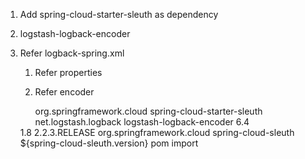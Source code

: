 1. Add spring-cloud-starter-sleuth  as dependency
2. logstash-logback-encoder
3. Refer logback-spring.xml
   1. Refer properties 
   2. Refer encoder 

        <dependency>
            <groupId>org.springframework.cloud</groupId>
            <artifactId>spring-cloud-starter-sleuth</artifactId>
        </dependency>

        <dependency>
            <groupId>net.logstash.logback</groupId>
            <artifactId>logstash-logback-encoder</artifactId>
            <version>6.4</version>
        </dependency>

    <properties>
        <java.version>1.8</java.version>
        <spring-cloud-sleuth.version>2.2.3.RELEASE</spring-cloud-sleuth.version>
    </properties>

    <dependencyManagement>
        <dependencies>
            <dependency>
                <groupId>org.springframework.cloud</groupId>
                <artifactId>spring-cloud-sleuth</artifactId>
                <version>${spring-cloud-sleuth.version}</version>
                <type>pom</type>
                <scope>import</scope>
            </dependency>
        </dependencies>
    </dependencyManagement>